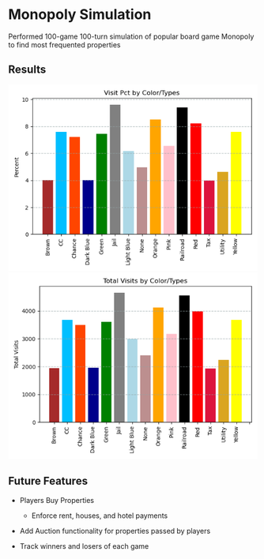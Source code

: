 # Monopoly Simulation
Performed 100-game 100-turn simulation of popular board game Monopoly to find most frequented properties

## Results
![Visit Frequency by Percentage](graphs/percent.png)
![Visit Frequency by Total Visits](graphs/totalVisits.png)

## Future Features
- Players Buy Properties
  - Enforce rent, houses, and hotel payments

- Add Auction functionality for properties passed by players

- Track winners and losers of each game